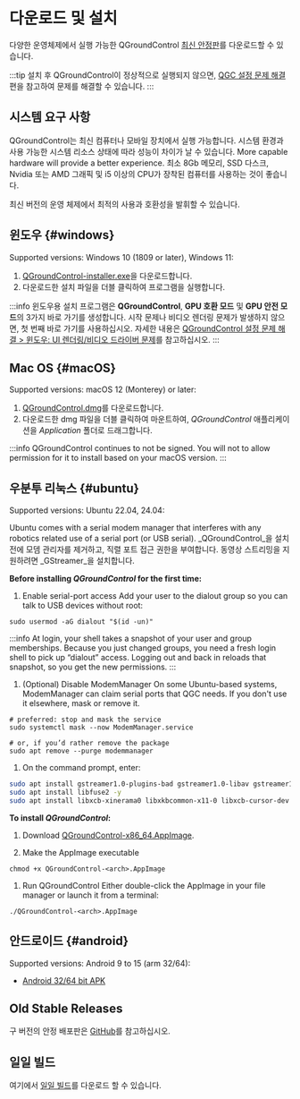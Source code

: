 # 다운로드 및 설치

다양한 운영체제에서 실행 가능한 QGroundControl [최신 안정판](../releases/release_notes.md)를 다운로드할 수 있습니다.

:::tip
설치 후 QGroundControl이 정상적으로 실행되지 않으면, [QGC 설정 문제 해결](../troubleshooting/qgc_setup.md)편을 참고하여 문제를 해결할 수 있습니다.
:::

## 시스템 요구 사항

QGroundControl는 최신 컴퓨터나 모바일 장치에서 실행 가능합니다. 시스템 환경과 사용 가능한 시스템 리소스 상태에 따라 성능이 차이가 날 수 있습니다.
More capable hardware will provide a better experience.
최소 8Gb 메모리, SSD 다스크, Nvidia 또는 AMD 그래픽 및 i5 이상의 CPU가 장착된 컴퓨터를 사용하는 것이 좋습니다.

최신 버전의 운영 체제에서 최적의 사용과 호환성을 발휘할 수 있습니다.

## 윈도우 {#windows}

Supported versions: Windows 10 (1809 or later), Windows 11:

1. [QGroundControl-installer.exe](https://d176tv9ibo4jno.cloudfront.net/latest/QGroundControl-installer.exe)을 다운로드합니다.
2. 다운로드한 설치 파일을 더블 클릭하여 프로그램을 실행합니다.

:::info
윈도우용 설치 프로그램은 **QGroundControl**, **GPU 호환 모드** 및 **GPU 안전 모드**의 3가지 바로 가기를 생성합니다.
시작 문제나 비디오 렌더링 문제가 발생하지 않으면, 첫 번째 바로 가기를 사용하십시오.
자세한 내용은 [QGroundControl 설정 문제 해결 > 윈도우: UI 렌더링/비디오 드라이버 문제](../troubleshooting/qgc_setup.md#opengl_troubleshooting)를 참고하십시오.
:::

## Mac OS {#macOS}

Supported versions: macOS 12 (Monterey) or later:

<!-- match version using https://docs.qgroundcontrol.com/master/en/qgc-dev-guide/getting_started/#native-builds -->

<!-- usually based on Qt macOS dependency -->

1. [QGroundControl.dmg](https://d176tv9ibo4jno.cloudfront.net/latest/QGroundControl.dmg)를 다운로드합니다.
2. 다운로드한 dmg 파일을 더블 클릭하여 마운트하여, _QGroundControl_ 애플리케이션을 _Application_ 폴더로 드래그합니다.

:::info
QGroundControl continues to not be signed. You will not to allow permission for it to install based on your macOS version.
:::

## 우분투 리눅스 {#ubuntu}

Supported versions: Ubuntu 22.04, 24.04:

Ubuntu comes with a serial modem manager that interferes with any robotics related use of a serial port (or USB serial).
_QGroundControl_을 설치 전에 모뎀 관리자를 제거하고, 직렬 포트 접근 권한을 부여합니다.
동영상 스트리밍을 지원하려면 _GStreamer_을 설치합니다.

**Before installing _QGroundControl_ for the first time:**

1. Enable serial-port access
   Add your user to the dialout group so you can talk to USB devices without root:

```
sudo usermod -aG dialout "$(id -un)"
```

:::info
At login, your shell takes a snapshot of your user and group memberships. Because you just changed groups, you need a fresh login shell to pick up “dialout” access. Logging out and back in reloads that snapshot, so you get the new permissions.
:::

1. (Optional) Disable ModemManager
   On some Ubuntu-based systems, ModemManager can claim serial ports that QGC needs. If you don't use it elsewhere, mask or remove it.

```
# preferred: stop and mask the service
sudo systemctl mask --now ModemManager.service

# or, if you’d rather remove the package
sudo apt remove --purge modemmanager
```

1. On the command prompt, enter:

```sh
sudo apt install gstreamer1.0-plugins-bad gstreamer1.0-libav gstreamer1.0-gl -y
sudo apt install libfuse2 -y
sudo apt install libxcb-xinerama0 libxkbcommon-x11-0 libxcb-cursor-dev -y
```

**To install _QGroundControl_:**

1. Download [QGroundControl-x86_64.AppImage](https://d176tv9ibo4jno.cloudfront.net/latest/QGroundControl-x86_64.AppImage).

2. Make the AppImage executable

```
chmod +x QGroundControl-<arch>.AppImage
```

1. Run QGroundControl
   Either double-click the AppImage in your file manager or launch it from a terminal:

```
./QGroundControl-<arch>.AppImage
```

## 안드로이드 {#android}

Supported versions: Android 9 to 15 (arm 32/64):

- [Android 32/64 bit APK](https://qgroundcontrol.s3-us-west-2.amazonaws.com/latest/QGroundControl.apk)

## Old Stable Releases

구 버전의 안정 배포판은 <a href="https://github.com/mavlink/qgroundcontrol/releases/" target="_blank">GitHub</a>를 참고하십시오.

## 일일 빌드

여기에서 [일일 빌드](../releases/daily_builds.md)를 다운로드 할 수 있습니다.

